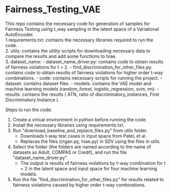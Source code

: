 # Fairness_Testing_VAE
This repo contains the necessary code for generation of samples for Fairness Testing using t_way sampling in the latent space of a Variational AutoEncoder.<br>
    1.requirements.txt: contains the necessary libraries required to run the code.<br>
    2. utils: contains the utility scripts for downloading necessary data to compare the results and add some functions to tvae.<br>
    3. dataset_name:
        - dataset_name_driver.py: contains code to obtain results of fairness violations for t = 2.
        - find_discrimination_for_other_files.py: contains code to obtain results of fairness violations for higher order t-way combinations.
        - code: contains necessary scripts for running the project.
        - dataset: contains dataset files.
        - models: contains the VAE model and machine learning models (random_forest, logistic_regression, svm, nn).
        - results: contains the results ( ATN, ratio of discriminatory_instances, First Discriminatory Instance ).


Steps to run the code:
1. Create a virtual environment in python before running the code.
2. Install the necessary libraries using requirements.txt.
3. Run "download_baseline_and_replace_files.py" from utils folder.
    - Downloads t-way test cases in input space from Patel, et al.
    - Replaces the files (ctgan.py, tvae.py) in SDV using the files in utils.
4. Select the folder (the folders are named according to the name of datasets as Adult, COMPAS or Credit),  and run the file "dataset_name_driver.py".
    - The output is results of fairness violations by t-way combination for t = 2 in the latent space and input space for four machine learning models.
5. Run the file "find_discrimination_for_other_files.py" for results related to fairness violations caused by higher order t-way combinations.

